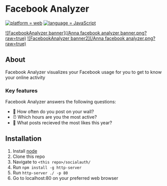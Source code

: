 # Facebook Analyzer

[![platform = web](https://img.shields.io/badge/platform-web-13f27c.svg)](#)
[![language = JavaScript](https://img.shields.io/badge/language-javascript-ff45e6.svg)](#)

[![FacebookAnalyzer banner](/Anna facebook analyzer banner.png?raw=true)](#)
[![FacebookAnalyzer banner2](/Anna facebook analyzer.png?raw=true)](#)


## About

Facebook Analyzer visualizes your Facebook usage for you to get to know your online activity  

### Key features

Facebook Analyzer answers the following questions:
- 💬 How often do you post on your wall?
- ⏰ Which hours are you the most active?
- 💙 What posts recieved the most likes this year?

## Installation

1. Install [node](https://nodejs.org/)
2. Clone this repo
3. Navigate to `<this repo>/socialauth/`
4. Run `npm install -g http-server`
5. Run `http-server ./ -p 80`
6. Go to localhost:80 on your preferred web browser

